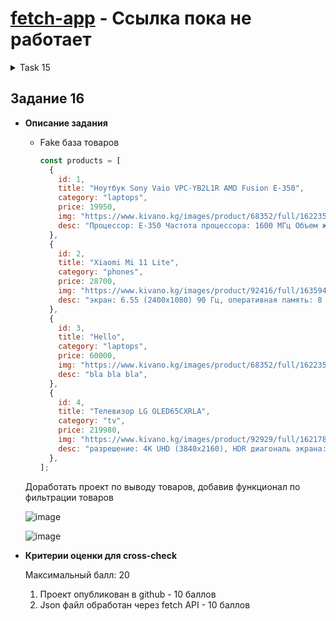 # [fetch-app](https://dianazhusupbek.github.io/fetch-app/) - Ссылка пока не работает
<details>
    <summary>Task 15</summary>
Описание задания
    
    У вас имеется JSON файл содержащий массив товаров:
    
    ```[
      {
        "id": 1,
        "title": "Ноутбук Sony Vaio VPC-YB2L1R AMD Fusion E-350",
        "category": "ноутбуки",
        "price": 19950,
        "img": "https://www.kivano.kg/images/product/68352/full/1622355077_67139000.png",
        "desc": "Процессор: E-350 Частота процессора: 1600 МГц Объем жесткого диска: 320 ГБ Диагональ экрана: 11.6, Видеокарта: ATI Radeon HD 6310M Вес: 1.46 кг Оптический привод: DVD нет Bluetooth: есть Wi-Fi: есть",
      },
      {
        "id": 2,
        "title": "Xiaomi Mi 11 Lite",
        "category": "смартфоны",
        "price": 28700,
        "img": "https://www.kivano.kg/images/product/92416/full/1635945551_75038600.jpg",
        "desc": "экран: 6.55 (2400x1080) 90 Гц, оперативная память: 8 ГБ, память: 128 ГБ, слот для карты памяти, 3 камеры: 64 МП, 8 МП, 5 МП, аккумулятор: 4250 мА·ч, процессор: Qualcomm Snapdragon 780G, SIM-карты: 2 (nano SIM), операционная система: Android 11, беспроводные интерфейсы: NFC, Wi-Fi, Bluetooth 5.1, интернет: 5G, 4G LTE, вес: 159 г",
      },
    ];
    ```
    
    Необходимо обработать данный массив и вывести на Frontend карточки товара:
    
    ![image](https://user-images.githubusercontent.com/88156532/159068754-b9bee929-f436-4e86-927b-fb43a72bf55c.png)
    
- **Критерии оценки для cross-check**
    
    Максимальный балл: 20
    
    1. Проект опубликован в github - 5 баллов
    2. Json файл обработан через fetch API - 10 баллов
    3. Карточкам товара добавлены стили и карточки смотрятся лучше чем на картинке выше 😊 – 5 баллов

</details>

## Задание 16
- **Описание задания**
    - Fake база товаров
        
        ```jsx
        const products = [
          {
            id: 1,
            title: "Ноутбук Sony Vaio VPC-YB2L1R AMD Fusion E-350",
            category: "laptops",
            price: 19950,
            img: "https://www.kivano.kg/images/product/68352/full/1622355077_67139000.png",
            desc: "Процессор: E-350 Частота процессора: 1600 МГц Объем жесткого диска: 320 ГБ Диагональ экрана: 11.6, Видеокарта: ATI Radeon HD 6310M Вес: 1.46 кг Оптический привод: DVD нет Bluetooth: есть Wi-Fi: есть",
          },
          {
            id: 2,
            title: "Xiaomi Mi 11 Lite",
            category: "phones",
            price: 28700,
            img: "https://www.kivano.kg/images/product/92416/full/1635945551_75038600.jpg",
            desc: "экран: 6.55 (2400x1080) 90 Гц, оперативная память: 8 ГБ, память: 128 ГБ, слот для карты памяти, 3 камеры: 64 МП, 8 МП, 5 МП, аккумулятор: 4250 мА·ч, процессор: Qualcomm Snapdragon 780G, SIM-карты: 2 (nano SIM), операционная система: Android 11, беспроводные интерфейсы: NFC, Wi-Fi, Bluetooth 5.1, интернет: 5G, 4G LTE, вес: 159 г",
          },
          {
            id: 3,
            title: "Hello",
            category: "laptops",
            price: 60000,
            img: "https://www.kivano.kg/images/product/68352/full/1622355077_67139000.png",
            desc: "bla bla bla",
          },
          {
            id: 4,
            title: "Телевизор LG OLED65CXRLA",
            category: "tv",
            price: 219980,
            img: "https://www.kivano.kg/images/product/92929/full/1621780991_50190300.jpg",
            desc: "разрешение: 4K UHD (3840x2160), HDR диагональ экрана: 65 частота обновления экрана: 100 Гц формат HDR: Dolby Vision, HDR 10 Pro мощность звука: 40 Вт (2х10 + 2х10 Вт) платформа Smart TV: webOS",
          },
        ];
        ```
        
    
    Доработать проект по выводу товаров, добавив функционал по фильтрации товаров
    
    ![image](https://user-images.githubusercontent.com/88156532/160194564-c5b358fd-38d7-45eb-a053-013167c5ec49.png)
    
    ![image](https://user-images.githubusercontent.com/88156532/160194577-298237ce-d9cc-44f5-b62b-33d1bc51ac71.png)
    
- **Критерии оценки для cross-check**
    
    Максимальный балл: 20
    
    1. Проект опубликован в github - 10 баллов
    2. Json файл обработан через fetch API - 10 баллов
